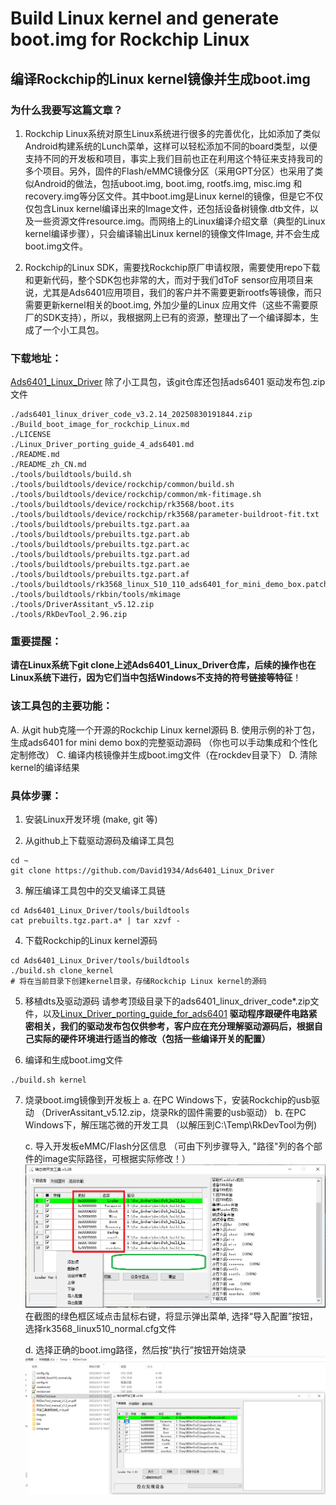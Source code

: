 # Build Linux kernel and generate boot.img for Rockchip Linux
## 编译Rockchip的Linux kernel镜像并生成boot.img

### 为什么我要写这篇文章？

1. Rockchip Linux系统对原生Linux系统进行很多的完善优化，比如添加了类似Android构建系统的Lunch菜单，这样可以轻松添加不同的board类型，以便支持不同的开发板和项目，事实上我们目前也正在利用这个特征来支持我司的多个项目。另外，固件的Flash/eMMC镜像分区（采用GPT分区）也采用了类似Android的做法，包括uboot.img, boot.img, rootfs.img, misc.img 和recovery.img等分区文件。其中boot.img是Linux kernel的镜像，但是它不仅仅包含Linux kernel编译出来的Image文件，还包括设备树镜像.dtb文件，以及一些资源文件resource.img。而网络上的Linux编译介绍文章（典型的Linux kernel编译步骤），只会编译输出Linux kernel的镜像文件Image, 并不会生成boot.img文件。

2. Rockchip的Linux SDK，需要找Rockchip原厂申请权限，需要使用repo下载和更新代码，整个SDK包也非常的大，而对于我们dToF sensor应用项目来说，尤其是Ads6401应用项目，我们的客户并不需要更新rootfs等镜像，而只需要更新kernel相关的boot.img, 外加少量的Linux 应用文件（这些不需要原厂的SDK支持），所以，我根据网上已有的资源，整理出了一个编译脚本，生成了一个小工具包。


### 下载地址：
[Ads6401_Linux_Driver](https://github.com/David1934/Ads6401_Linux_Driver)
除了小工具包，该git仓库还包括ads6401 驱动发布包.zip文件
```
./ads6401_linux_driver_code_v3.2.14_20250830191844.zip
./Build_boot_image_for_rockchip_Linux.md
./LICENSE
./Linux_Driver_porting_guide_4_ads6401.md
./README.md
./README_zh_CN.md
./tools/buildtools/build.sh
./tools/buildtools/device/rockchip/common/build.sh
./tools/buildtools/device/rockchip/common/mk-fitimage.sh
./tools/buildtools/device/rockchip/rk3568/boot.its
./tools/buildtools/device/rockchip/rk3568/parameter-buildroot-fit.txt
./tools/buildtools/prebuilts.tgz.part.aa
./tools/buildtools/prebuilts.tgz.part.ab
./tools/buildtools/prebuilts.tgz.part.ac
./tools/buildtools/prebuilts.tgz.part.ad
./tools/buildtools/prebuilts.tgz.part.ae
./tools/buildtools/prebuilts.tgz.part.af
./tools/buildtools/rk3568_linux_510_110_ads6401_for_mini_demo_box.patch
./tools/buildtools/rkbin/tools/mkimage
./tools/DriverAssitant_v5.12.zip
./tools/RkDevTool_2.96.zip
```

### 重要提醒：
   **请在Linux系统下git clone上述Ads6401_Linux_Driver仓库，后续的操作也在Linux系统下进行，因为它们当中包括Windows不支持的符号链接等特征**！
    
### 该工具包的主要功能：

A. 从git hub克隆一个开源的Rockchip Linux kernel源码
B. 使用示例的补丁包，生成ads6401 for mini demo box的完整驱动源码 （你也可以手动集成和个性化定制修改）
C. 编译内核镜像并生成boot.img文件（在rockdev目录下）
D. 清除kernel的编译结果

### 具体步骤：

1. 安装Linux开发环境 (make, git 等)

2. 从github上下载驱动源码及编译工具包
```
cd ~
git clone https://github.com/David1934/Ads6401_Linux_Driver
```

3. 解压编译工具包中的交叉编译工具链
```
cd Ads6401_Linux_Driver/tools/buildtools
cat prebuilts.tgz.part.a* | tar xzvf -
```

4. 下载Rockchip的Linux kernel源码
```
cd Ads6401_Linux_Driver/tools/buildtools
./build.sh clone_kernel
# 将在当前目录下创建kernel目录，存储Rockchip Linux kernel的源码
```

5. 移植dts及驱动源码
   请参考顶级目录下的ads6401_linux_driver_code*.zip文件，以及[Linux_Driver_porting_guide_for_ads6401](README_zh_CN.md)
  **驱动程序跟硬件电路紧密相关，我们的驱动发布包仅供参考，客户应在充分理解驱动源码后，根据自己实际的硬件环境进行适当的修改（包括一些编译开关的配置）**

6. 编译和生成boot.img文件
```
./build.sh kernel
```

7. 烧录boot.img镜像到开发板上
   a. 在PC Windows下，安装Rockchip的usb驱动 （DriverAssitant_v5.12.zip，烧录Rk的固件需要的usb驱动）
   b. 在PC Windows下，解压瑞芯微的开发工具 （以解压到C:\Temp\RkDevTool为例)

   c. 导入开发板eMMC/Flash分区信息 （可由下列步骤导入, "路径"列的各个部件的image实际路径，可根据实际修改！）
 ![import flash partition info](vx_images/291661610079625.png)
 在截图的绿色框区域点击鼠标右键，将显示弹出菜单, 选择“导入配置”按钮，选择rk3568_linux510_normal.cfg文件
 
   d. 选择正确的boot.img路径，然后按“执行”按钮开始烧录
   ![RkDevTools](vx_images/559817897513996.png)


